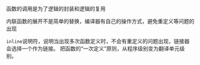函数的调用是为了逻辑的封装和逻辑的复用

内联函数的展开不是简单的替换，编译器有自己的操作方式，避免重定义等问题的出现

`inline`说明符，说明当出现多次函数定义时，不会有重定义的问题出现，链接器会选择一个作为链接。
把函数的“一次定义”原则，从程序级别变为翻译单元级别。

